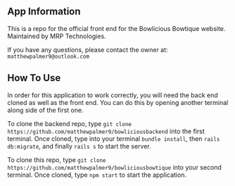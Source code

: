 ## App Information

This is a repo for the official front end for the Bowlicious Bowtique website. 
Maintained by MRP Technologies.

If you have any questions, please contact the owner at: `matthewpalmer9@outlook.com`

## How To Use
In order for this application to work correctly, you will need the back end cloned as well as the front end.
You can do this by opening another terminal along side of the first one.

To clone the backend repo, type `git clone https://github.com/matthewpalmer9/bowliciousbackend` into the first terminal.
Once cloned, type into your terminal `bundle install`, then `rails db:migrate`, and finally `rails s` to start the server.

To clone this repo, type `git clone https://github.com/matthewpalmer9/bowliciousbowtique` into your second terminal.
Once cloned, type `npm start` to start the application.

